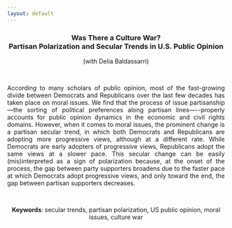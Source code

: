 ```yaml
---
layout: default
---
```


<h3 align="center"> <strong>Was There a Culture War?</strong><br>  Partisan Polarization
and Secular Trends in U.S. Public Opinion </h3>
<center>
(with Delia Baldassarri)
</center>

&nbsp;
&nbsp;

<p align="justify"> According to many scholars of public opinion, most of the fast-growing divide between Democrats and Republicans over the last few decades has taken place on moral issues. We find that the process of issue partisanship—the sorting of political preferences along partisan lines—--properly accounts for public opinion dynamics in the economic and civil rights domains. However, when it comes to moral issues, the prominent change is a partisan secular trend, in which both Democrats and Republicans are adopting more progressive views, although at a different rate. While Democrats are early adopters of progressive views, Republicans adopt the same views at a slower pace. This secular change can be easily (mis)interpreted as a sign of polarization because, at the onset of the process, the gap between party supporters broadens due to the faster pace at which Democrats adopt progressive views, and only toward the end, the gap between partisan supporters decreases. </p>

&nbsp;

<center>
<strong>Keywords</strong>:  secular trends, partisan polarization, US public opinion, moral issues, culture war
</center> 